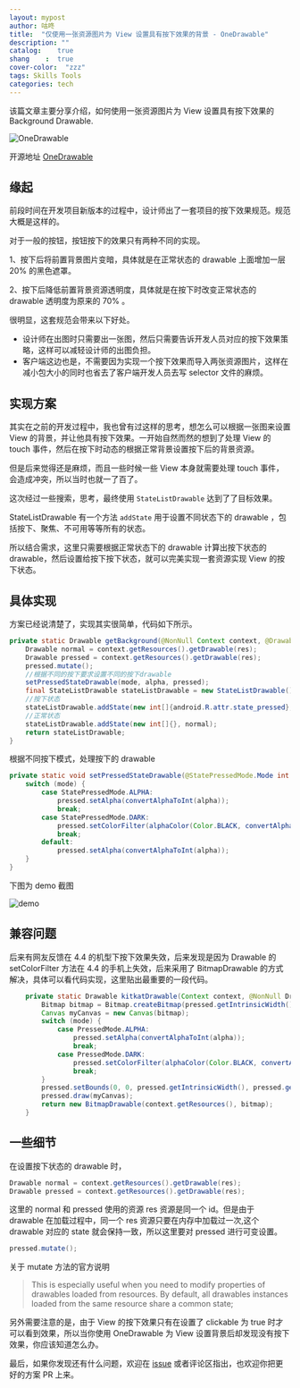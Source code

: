 ```yaml
---
layout: mypost
author: 咕咚
title:  "仅使用一张资源图片为 View 设置具有按下效果的背景 - OneDrawable"
description: ""
catalog:    true
shang    :  true
cover-color:  "zzz"
tags: Skills Tools 
categories: tech 
---
```

该篇文章主要分享介绍，如何使用一张资源图片为 View 设置具有按下效果的 Background Drawable.

![OneDrawable](http://7xr9gx.com1.z0.glb.clouddn.com/slogin.gif)

开源地址 [OneDrawable](https://github.com/maoruibin/OneDrawable)

## 缘起

前段时间在开发项目新版本的过程中，设计师出了一套项目的按下效果规范。规范大概是这样的。

对于一般的按钮，按钮按下的效果只有两种不同的实现。

1、按下后将前置背景图片变暗，具体就是在正常状态的 drawable 上面增加一层 20% 的黑色遮罩。

2、按下后降低前置背景资源透明度，具体就是在按下时改变正常状态的 drawable 透明度为原来的 70% 。

很明显，这套规范会带来以下好处。

* 设计师在出图时只需要出一张图，然后只需要告诉开发人员对应的按下效果策略，这样可以减轻设计师的出图负担。
* 客户端这边也是，不需要因为实现一个按下效果而导入两张资源图片，这样在减小包大小的同时也省去了客户端开发人员去写 selector 文件的麻烦。  

## 实现方案

其实在之前的开发过程中，我也曾有过这样的思考，想怎么可以根据一张图来设置 View 的背景，并让他具有按下效果。一开始自然而然的想到了处理 View 的 touch 事件，然后在按下时动态的根据正常背景设置按下后的背景资源。

但是后来觉得还是麻烦，而且一些时候一些 View 本身就需要处理 touch 事件，会造成冲突，所以当时也就一了百了。

这次经过一些搜索，思考，最终使用 `StateListDrawable` 达到了了目标效果。

StateListDrawable 有一个方法 `addState` 用于设置不同状态下的 drawable ，包括按下、聚焦、不可用等等所有的状态。

所以结合需求，这里只需要根据正常状态下的 drawable 计算出按下状态的 drawable，然后设置给按下按下状态，就可以完美实现一套资源实现 View 的按下状态。   

## 具体实现

方案已经说清楚了，实现其实很简单，代码如下所示。

```java
private static Drawable getBackground(@NonNull Context context, @DrawableRes int res, @StatePressedMode.Mode int mode, @FloatRange(from = 0.0f, to = 1.0f) float alpha) {
    Drawable normal = context.getResources().getDrawable(res);
    Drawable pressed = context.getResources().getDrawable(res);
    pressed.mutate();
    //根据不同的按下要求设置不同的按下drawable
    setPressedStateDrawable(mode, alpha, pressed);
    final StateListDrawable stateListDrawable = new StateListDrawable();
    //按下状态
    stateListDrawable.addState(new int[]{android.R.attr.state_pressed}, pressed);
    //正常状态
    stateListDrawable.addState(new int[]{}, normal);
    return stateListDrawable;
}
```

根据不同按下模式，处理按下的 drawable

```java
private static void setPressedStateDrawable(@StatePressedMode.Mode int mode, @FloatRange(from = 0.0f, to = 1.0f) float alpha, @NonNull Drawable pressed) {
    switch (mode) {
        case StatePressedMode.ALPHA:
            pressed.setAlpha(convertAlphaToInt(alpha));
            break;
        case StatePressedMode.DARK:
            pressed.setColorFilter(alphaColor(Color.BLACK, convertAlphaToInt(alpha)), PorterDuff.Mode.SRC_ATOP);
            break;
        default:
            pressed.setAlpha(convertAlphaToInt(alpha));
    }
}
```

下图为 demo 截图

![demo](http://7xr9gx.com1.z0.glb.clouddn.com/statebackgroundv2.gif)

## 兼容问题

后来有网友反馈在 4.4 的机型下按下效果失效，后来发现是因为 Drawable 的 setColorFilter 方法在 4.4 的手机上失效，后来采用了 BitmapDrawable 的方式解决，具体可以看代码实现，这里贴出最重要的一段代码。
```java
    private static Drawable kitkatDrawable(Context context, @NonNull Drawable pressed, @PressedMode.Mode int mode, @FloatRange(from = 0.0f, to = 1.0f) float alpha) {
        Bitmap bitmap = Bitmap.createBitmap(pressed.getIntrinsicWidth(), pressed.getIntrinsicHeight(), Bitmap.Config.ARGB_8888);
        Canvas myCanvas = new Canvas(bitmap);
        switch (mode) {
            case PressedMode.ALPHA:
                pressed.setAlpha(convertAlphaToInt(alpha));
                break;
            case PressedMode.DARK:
                pressed.setColorFilter(alphaColor(Color.BLACK, convertAlphaToInt(alpha)), PorterDuff.Mode.SRC_ATOP);
                break;
        }
        pressed.setBounds(0, 0, pressed.getIntrinsicWidth(), pressed.getIntrinsicHeight());
        pressed.draw(myCanvas);
        return new BitmapDrawable(context.getResources(), bitmap);
    }
```

## 一些细节
在设置按下状态的 drawable 时，

```java
Drawable normal = context.getResources().getDrawable(res);
Drawable pressed = context.getResources().getDrawable(res);
```

这里的 normal 和 pressed 使用的资源 res 资源是同一个 id。但是由于 drawable 在加载过程中，同一个 res 资源只要在内存中加载过一次,这个 drawable 对应的 state 就会保持一致，所以这里要对 pressed 进行可变设置。

```java
pressed.mutate();
```

关于 mutate 方法的官方说明

> This is especially useful when you need to modify properties of drawables loaded from resources. By default, all drawables instances loaded from the same resource share a common state;


另外需要注意的是，由于 View 的按下效果只有在设置了 clickable 为 true 时才可以看到效果，所以当你使用 OneDrawable 为 View 设置背景后却发现没有按下效果，你应该知道怎么办。


最后，如果你发现还有什么问题，欢迎在 [issue](https://github.com/maoruibin/OneDrawable/issues) 或者评论区指出，也欢迎你把更好的方案 PR 上来。
